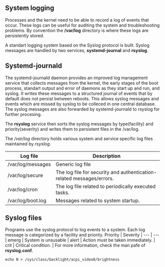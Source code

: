## System logging
Processes and the kernel need to be able to record a log of events that occur. These logs can be useful for auditing the system and troubleshooting problems. By convention the **/var/log** directory is where these logs are persistently stored.
<br />

A standart logging system based on the Syslog protocol is built. Syslog messages are handled by two services, **systemd-journal** and **rsyslog**. 

## Systemd-journald
The systemd-journald daemon provides an improved log management service that collects messages from the kernel, the early stages of the boot process, standart output and error of daemons as they start up and run, and syslog. It writes these messages to a structured journal of events that by default does not persist between reboots. This allows syslog messages and events which are missed by syslog to be colleced in one central database. The syslog messages are also forwarded by systemd-journald to rsyslog for further procesing. <br />

The **rsyslog** service then sorts the syslog messages by type(facility) and priority(severity) and writes them to persistent files in the /var/log. <br />

The */var/log* directory holds various system and service specific  log files maintained by *rsyslog*.

Log file | Description | 
--- | --- |
/var/log/messages | Generic log file | 
/var/log/secure | The log file for security and authentication-related messages/errors. |
/var/log/cron | The log file related to periodically executed tasks. |
/var/log/boot.log | Messages related to system startup. |
 
## Syslog files
Programs use the syslog protocol to log events to a system. Each log message is categorized by a facility and priority.
Priority | Severity | 
--- | --- |
emerg | System is unsusable | 
alert | Action must be taken immediately. |
crit | Critical condition. |
For more information, check the man pafe of **rsyslog.conf**.



```{r, engine='bash', count_lines}
echo N > /sys/class/backlight/acpi_video0/brightness

```
